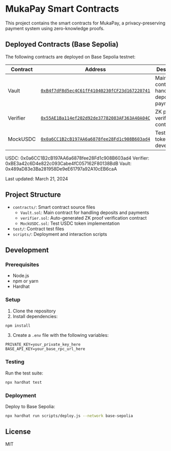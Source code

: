 # MukaPay Smart Contracts

This project contains the smart contracts for MukaPay, a privacy-preserving payment system using zero-knowledge proofs.

## Deployed Contracts (Base Sepolia)

The following contracts are deployed on Base Sepolia testnet:

| Contract | Address | Description |
|----------|---------|-------------|
| Vault | [`0xB4f7dF8d5ec4C61fF41040230fCF23d167220741`](https://sepolia.basescan.org/address/0xB4f7dF8d5ec4C61fF41040230fCF23d167220741) | Main contract for handling deposits and payments |
| Verifier | [`0x55AE1Ba114ef202d92de37782083AF363A40A04C`](https://sepolia.basescan.org/address/0x55AE1Ba114ef202d92de37782083AF363A40A04C) | ZK proof verification contract |
| MockUSDC | [`0x0a6CC1B2cB197AA6a6878fee28Fd1c908B603ad4`](https://sepolia.basescan.org/address/0x0a6CC1B2cB197AA6a6878fee28Fd1c908B603ad4) | Test USDC token for development |


USDC: 0x0a6CC1B2cB197AA6a6878fee28Fd1c908B603ad4
Verifier: 0xBE3a42c6D4e822c093Cabe4fC057162F80138BdB
Vault: 0x489aD83e3Ba281958De9eE61797a92A10cEB6caA

Last updated: March 21, 2024

## Project Structure

- `contracts/`: Smart contract source files
  - `Vault.sol`: Main contract for handling deposits and payments
  - `verifier.sol`: Auto-generated ZK proof verification contract
  - `MockUSDC.sol`: Test USDC token implementation
- `test/`: Contract test files
- `scripts/`: Deployment and interaction scripts

## Development

### Prerequisites

- Node.js
- npm or yarn
- Hardhat

### Setup

1. Clone the repository
2. Install dependencies:
```bash
npm install
```
3. Create a `.env` file with the following variables:
```
PRIVATE_KEY=your_private_key_here
BASE_API_KEY=your_base_rpc_url_here
```

### Testing

Run the test suite:
```bash
npx hardhat test
```

### Deployment

Deploy to Base Sepolia:
```bash
npx hardhat run scripts/deploy.js --network base-sepolia
```

## License

MIT
